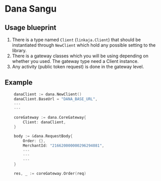 # Dana Sangu

## Usage blueprint

1. There is a type named `Client` (`linkaja.Client`) that should be instantiated through `NewClient` which hold any possible setting to the library.
2. There is a gateway classes which you will be using depending on whether you used. The gateway type need a Client instance.
3. Any activity (public token request) is done in the gateway level.

## Example

```go
    danaClient := dana.NewClient()
    danaClient.BaseUrl = "DANA_BASE_URL",
    ---
    ---

    coreGateway := dana.CoreGateway{
        Client: danaClient,
    }

    body := &dana.RequestBody{
        Order: {},
        MerchantId: "216620000000296294081",
        ---
        ---
        ---
    }

    res, _ := coreGateway.Order(req)
```

